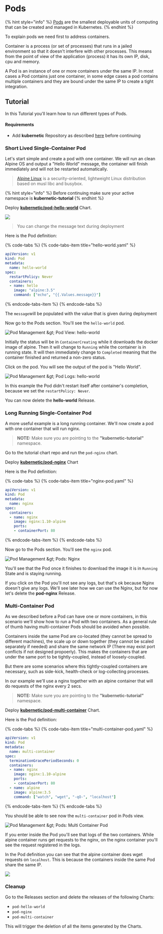 # Pods

{% hint style="info" %}
[Pods](https://kubernetes.io/docs/concepts/workloads/pods/pod/) are the smallest deployable units of computing that can be created and managed in Kubernetes.
{% endhint %}

To explain pods we need first to address containers.

Container is a process \(or set of processes\) that runs in a jailed environment so that it doesn't interfere with other processes. This means from the point of view of the application \(process\) it has its own IP, disk, cpu and memory.

A Pod is an instance of one or more containers under the same IP. In most cases a Pod contains just one container, in some edge cases a pod contains multiple containers and they are bound under the same IP to create a tight integration.

## Tutorial

In this Tutorial you'll learn how to run different types of Pods.

#### Requirements

* Add **kubernetic** Repository as described [here](https://docs.kubernetic.com/settings/repositories#adding-repository) before continuing

### Short Lived Single-Container Pod

Let's start simple and create a pod with one container. We will run an clean Alpine OS and output a "Hello World" message, the container will finish immediately and will not be restarted automatically.

> [Alpine Linux](https://alpinelinux.org/) is a security-oriented, lightweight Linux distribution based on musl libc and busybox.

{% hint style="info" %}
Before continuing make sure your active namespace is **kubernetic-tutorial**
{% endhint %}

Deploy [**kubernetic/pod-hello-world**](https://github.com/harbur/kubernetic-charts/tree/master/charts/pod-hello-world) Chart.

![](../.gitbook/assets/pod-hello-world%20%282%29.png)

> You can change the message text during deployment

Here is the Pod definition:

{% code-tabs %}
{% code-tabs-item title="hello-world.yaml" %}
```yaml
apiVersion: v1
kind: Pod
metadata:
  name: hello-world
spec:
  restartPolicy: Never
  containers:
  - name: hello
    image: "alpine:3.5"
    command: ["echo", "{{.Values.message}}"]
```
{% endcode-tabs-item %}
{% endcode-tabs %}

The `message`will be populated with the value that is given during deployment

Now go to the Pods section. You'll see the `hello-world` pod.

![Pod Management &amp;gt; Pod View: hello-world](../.gitbook/assets/hello-world-pod-view.png)

Initially the status will be in `ContainerCreating` while it downloads the docker image of alpine. Then it will change to `Running` while the container is in running state. It will then immediately change to `Completed` meaning that the container finished and returned a non-zero status.

Click on the pod. You will see the output of the pod is "Hello World".

![Pod Management &amp;gt; Pod Logs: hello-world](../.gitbook/assets/hello-world-pod-logs.png)

In this example the Pod didn't restart itself after container's completion, because we set the `restartPolicy: Never`.

You can now delete the **hello-world** Release.

### Long Running Single-Container Pod

A more useful example is a long running container. We'll now create a pod with one container that will run nginx.

> **NOTE:** Make sure you are pointing to the **"kubernetic-tutorial"** namespace.

Go to the tutorial chart repo and run the `pod-nginx` chart.

Deploy [**kubernetic/pod-nginx**](https://github.com/harbur/kubernetic-charts/tree/master/charts/pod-nginx) Chart

Here is the Pod definition:

{% code-tabs %}
{% code-tabs-item title="nginx-pod.yaml" %}
```yaml
apiVersion: v1
kind: Pod
metadata:
  name: nginx
spec:
  containers:
  - name: nginx
    image: nginx:1.10-alpine
    ports:
    - containerPort: 80
```
{% endcode-tabs-item %}
{% endcode-tabs %}

Now go to the Pods section. You'll see the `nginx` pod.



![Pod Management &amp;gt; Pods: Nginx](../.gitbook/assets/pod-nginx.png)

You'll see that the Pod once it finishes to download the image it is in `Running` State and is staying running.

If you click on the Pod you'll not see any logs, but that's ok because Nginx doesn't give any logs. We'll see later how we can use the Nginx, but for now let's delete the **pod-nginx** Release.

### Multi-Container Pod

As we described before a Pod can have one or more containers, in this scenario we'll show how to run a Pod with two containers. As a general rule of thumb having multi-container Pods should be avoided when possible.

Containers inside the same Pod are co-located \(they cannot be spread to different machines\), the scale up or down together \(they cannot be scaled separately if needed\) and share the same network IP \(There may exist port conflicts if not designed propoerly\). This makes the containers that are under the same port to be tightly-coupled, instead of loosely-coupled.

But there are some scenarios where this tightly-coupled containers are necessary, such as side-kick, health-check or log-collecting processes.

In our example we'll use a nginx together with an alpine container that will do requests of the nginx every 2 secs.

> **NOTE:** Make sure you are pointing to the **"kubernetic-tutorial"** namespace.

Deploy [**kubernetic/pod-multi-container**](https://github.com/harbur/kubernetic-charts/tree/master/charts/pod-multi-container) Chart.

Here is the Pod definition:

{% code-tabs %}
{% code-tabs-item title="multi-container-pod.yaml" %}
```yaml
apiVersion: v1
kind: Pod
metadata:
  name: multi-container
spec:
  terminationGracePeriodSeconds: 0
  containers:
  - name: nginx
    image: nginx:1.10-alpine
    ports:
    - containerPort: 80
  - name: alpine
    image: alpine:3.5
    command: ["watch", "wget", "-qO-", "localhost"]
```
{% endcode-tabs-item %}
{% endcode-tabs %}

You should be able to see now the `multi-container` pod in Pods view.

![Pod Management &amp;gt; Pods: Multi Container Pod](../.gitbook/assets/pod-multi-container.png)

If you enter inside the Pod you'll see that logs of the two containers. While alpine container runs get requests to the nginx, on the nginx container you'll see the request registered in the logs.

In the Pod definition you can see that the alpine container does wget requests on `localhost`. This is because the containers inside the same Pod share the same IP.

![](../.gitbook/assets/pod-multi-container-logs.png)

### Cleanup

Go to the Releases section and delete the releases of the following Charts:

* `pod-hello-world`
* `pod-nginx`
* `pod-multi-container`

This will trigger the deletion of all the items generated by the Charts.

